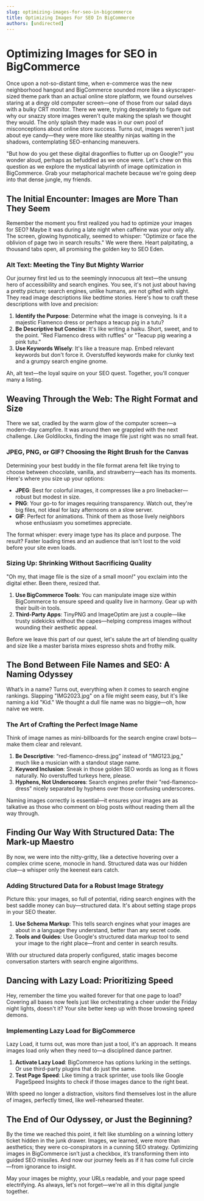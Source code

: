 ```yaml
---
slug: optimizing-images-for-seo-in-bigcommerce
title: Optimizing Images For SEO In BigCommerce
authors: [undirected]
---
```



# Optimizing Images for SEO in BigCommerce

Once upon a not-so-distant time, when e-commerce was the new neighborhood hangout and BigCommerce sounded more like a skyscraper-sized theme park than an actual online store platform, we found ourselves staring at a dingy old computer screen—one of those from our salad days with a bulky CRT monitor. There we were, trying desperately to figure out why our snazzy store images weren't quite making the splash we thought they would. The only splash they made was in our own pool of misconceptions about online store success. Turns out, images weren't just about eye candy—they were more like stealthy ninjas waiting in the shadows, contemplating SEO-enhancing maneuvers.

"But how do you get these digital dragonflies to flutter up on Google?" you wonder aloud, perhaps as befuddled as we once were. Let's chew on this question as we explore the mystical labyrinth of image optimization in BigCommerce. Grab your metaphorical machete because we're going deep into that dense jungle, my friends.

## The Initial Encounter: Images are More Than They Seem

Remember the moment you first realized you had to optimize your images for SEO? Maybe it was during a late night when caffeine was your only ally. The screen, glowing hypnotically, seemed to whisper: "Optimize or face the oblivion of page two in search results." We were there. Heart palpitating, a thousand tabs open, all promising the golden key to SEO Eden.

### Alt Text: Meeting the Tiny But Mighty Warrior

Our journey first led us to the seemingly innocuous alt text—the unsung hero of accessibility and search engines. You see, it's not just about having a pretty picture; search engines, unlike humans, are not gifted with sight. They read image descriptions like bedtime stories. Here's how to craft these descriptions with love and precision:

1. **Identify the Purpose**: Determine what the image is conveying. Is it a majestic Flamenco dress or perhaps a teacup pig in a tutu?
2. **Be Descriptive but Concise**: It's like writing a haiku. Short, sweet, and to the point. "Red Flamenco dress with ruffles" or "Teacup pig wearing a pink tutu."
3. **Use Keywords Wisely**: It's like a treasure map. Embed relevant keywords but don't force it. Overstuffed keywords make for clunky text and a grumpy search engine gnome.

Ah, alt text—the loyal squire on your SEO quest. Together, you'll conquer many a listing.

## Weaving Through the Web: The Right Format and Size

There we sat, cradled by the warm glow of the computer screen—a modern-day campfire. It was around then we grappled with the next challenge. Like Goldilocks, finding the image file just right was no small feat.

### JPEG, PNG, or GIF? Choosing the Right Brush for the Canvas

Determining your best buddy in the file format arena felt like trying to choose between chocolate, vanilla, and strawberry—each has its moments. Here's where you size up your options:

- **JPEG**: Best for colorful images, it compresses like a pro linebacker—robust but modest in size.
- **PNG**: Your go-to for images requiring transparency. Watch out, they're big files, not ideal for lazy afternoons on a slow server.
- **GIF**: Perfect for animations. Think of them as those lively neighbors whose enthusiasm you sometimes appreciate.

The format whisper: every image type has its place and purpose. The result? Faster loading times and an audience that isn't lost to the void before your site even loads.

### Sizing Up: Shrinking Without Sacrificing Quality

"Oh my, that image file is the size of a small moon!" you exclaim into the digital ether. Been there, resized that.

1. **Use BigCommerce Tools**: You can manipulate image size within BigCommerce to ensure speed and quality live in harmony. Gear up with their built-in tools.
2. **Third-Party Apps**: TinyPNG and ImageOptim are just a couple—like trusty sidekicks without the capes—helping compress images without wounding their aesthetic appeal.

Before we leave this part of our quest, let's salute the art of blending quality and size like a master barista mixes espresso shots and frothy milk.

## The Bond Between File Names and SEO: A Naming Odyssey

What’s in a name? Turns out, everything when it comes to search engine rankings. Slapping "IMG2023.jpg" on a file might seem easy, but it's like naming a kid "Kid." We thought a dull file name was no biggie—oh, how naive we were.

### The Art of Crafting the Perfect Image Name

Think of image names as mini-billboards for the search engine crawl bots—make them clear and relevant.

1. **Be Descriptive**: “red-flamenco-dress.jpg” instead of “IMG123.jpg,” much like a musician with a standout stage name.
2. **Keyword Inclusion**: Sneak in those golden SEO words as long as it flows naturally. No overstuffed turkeys here, please.
3. **Hyphens, Not Underscores**: Search engines prefer their "red-flamenco-dress" nicely separated by hyphens over those confusing underscores.

Naming images correctly is essential—it ensures your images are as talkative as those who comment on blog posts without reading them all the way through.

## Finding Our Way With Structured Data: The Mark-up Maestro

By now, we were into the nitty-gritty, like a detective hovering over a complex crime scene, monocle in hand. Structured data was our hidden clue—a whisper only the keenest ears catch.

### Adding Structured Data for a Robust Image Strategy

Picture this: your images, so full of potential, riding search engines with the best saddle money can buy—structured data. It's about setting stage props in your SEO theater.

1. **Use Schema Markup**: This tells search engines what your images are about in a language they understand, better than any secret code.
2. **Tools and Guides**: Use Google's structured data markup tool to send your image to the right place—front and center in search results.

With our structured data properly configured, static images become conversation starters with search engine algorithms.

## Dancing with Lazy Load: Prioritizing Speed

Hey, remember the time you waited forever for that one page to load? Covering all bases now feels just like orchestrating a cheer under the Friday night lights, doesn't it? Your site better keep up with those browsing speed demons.

### Implementing Lazy Load for BigCommerce

Lazy Load, it turns out, was more than just a tool, it's an approach. It means images load only when they need to—a disciplined dance partner.

1. **Activate Lazy Load**: BigCommerce has options lurking in the settings. Or use third-party plugins that do just the same.
2. **Test Page Speed**: Like timing a track sprinter, use tools like Google PageSpeed Insights to check if those images dance to the right beat.

With speed no longer a distraction, visitors find themselves lost in the allure of images, perfectly timed, like well-rehearsed theater.

## The End of Our Odyssey, or Just the Beginning?

By the time we reached this point, it felt like stumbling on a winning lottery ticket hidden in the junk drawer. Images, we learned, were more than aesthetics; they were co-conspirators in a cunning SEO strategy. Optimizing images in BigCommerce isn’t just a checkbox, it’s transforming them into guided SEO missiles. And now our journey feels as if it has come full circle—from ignorance to insight.

May your images be mighty, your URLs readable, and your page speed electrifying. As always, let's not forget—we're all in this digital jungle together.